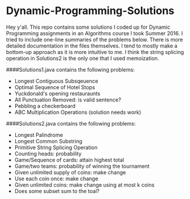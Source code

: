 # Dynamic-Programming-Solutions

Hey y'all. This repo contains some solutions I coded up for Dynamic Programming assignments in an Algorithms course I took Summer 2016. I tried to include one-line summaries of the problems below. There is more detailed documentation in the files themselves. I tend to mostly make a bottom-up approach as it is more intuitive to me. I think the string splicing operation in Solutions2 is the only one that I used memoization. 

####Solutions1.java contains the following problems:
* Longest Contiguous Subsqeuence
* Optimal Sequence of Hotel Stops
* Yuckdonald's opening restauraunts
* All Punctuation Removed: is valid sentence?
* Pebbling a checkerboard
* ABC Multiplication Operations (solution needs work)

####Solutions2.java contains the following problems:
* Longest Palindrome
* Longest Common Substring
* Primitive String Splicing Operation
* Counting heads: probability
* Game/Sequence of cards: attain highest total
* Game/two teams: probability of winning the tournament
* Given unlimited supply of coins: make change
* Use each coin once: make change
* Given unlimited coins: make change using at most k coins
* Does some subset sum to the toal?

